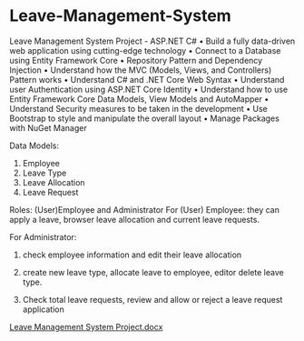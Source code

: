 # Leave-Management-System
Leave Management System Project - ASP.NET C#
•	Build a fully data-driven web application using cutting-edge technology
•	Connect to a Database using Entity Framework Core
•	Repository Pattern and Dependency Injection
•	Understand how the MVC (Models, Views, and Controllers) Pattern works
•	Understand C# and .NET Core Web Syntax
•	Understand user Authentication using ASP.NET Core Identity
•	Understand how to use Entity Framework Core Data Models, View Models and AutoMapper
•	Understand Security measures to be taken in the development
•	Use Bootstrap to style and manipulate the overall layout
•	Manage Packages with NuGet Manager

Data Models:
1.	Employee
2.	Leave Type
3.	Leave Allocation
4.	Leave Request
 
Roles: (User)Employee and Administrator
For (User) Employee: they can apply a leave, browser leave allocation and current leave requests.
 
 
For Administrator:
1.	check employee information and edit their leave allocation
  

2.	create new leave type, allocate leave to employee, editor delete leave type.
 
3.	Check total leave requests, review and allow or reject a leave request application 

[Leave Management System Project.docx](https://github.com/XILE-CAI/Leave-Management-System/files/11788165/Leave.Management.System.Project.docx)
